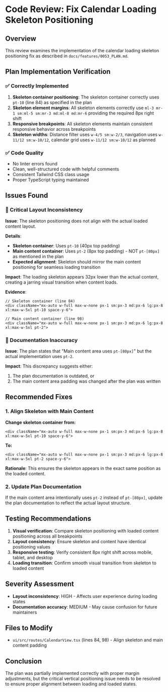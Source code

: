 # Code Review: Fix Calendar Loading Skeleton Positioning

## Overview
This review examines the implementation of the calendar loading skeleton positioning fix as described in `docs/features/0053_PLAN.md`.

## Plan Implementation Verification

### ✅ Correctly Implemented
1. **Skeleton container positioning**: The skeleton container correctly uses `pt-10` (line 84) as specified in the plan
2. **Skeleton element margins**: All skeleton elements correctly use `ml-3 mr-1 sm:ml-5 sm:mr-3 md:ml-8 md:mr-6` providing the required 8px right shift
3. **Responsive breakpoints**: All skeleton elements maintain consistent responsive behavior across breakpoints
4. **Skeleton widths**: Distance filter uses `w-4/5 sm:w-2/3`, navigation uses `w-11/12 sm:w-10/12`, calendar grid uses `w-11/12 sm:w-10/12` as planned

### ✅ Code Quality
- No linter errors found
- Clean, well-structured code with helpful comments
- Consistent Tailwind CSS class usage
- Proper TypeScript typing maintained

## Issues Found

### 🚨 Critical Layout Inconsistency
**Issue**: The skeleton positioning does not align with the actual loaded content layout.

**Details**:
- **Skeleton container**: Uses `pt-10` (40px top padding)
- **Main content container**: Uses `pt-2` (8px top padding) - NOT `pt-[80px]` as mentioned in the plan
- **Expected alignment**: Skeleton should mirror the main content positioning for seamless loading transition

**Impact**: The loading skeleton appears 32px lower than the actual content, creating a jarring visual transition when content loads.

**Evidence**:
```tsx
// Skeleton container (line 84)
<div className="mx-auto w-full max-w-none px-1 sm:px-3 md:px-6 lg:px-8 xl:max-w-5xl pt-10 space-y-6">

// Main content container (line 98)
<div className="mx-auto w-full max-w-none px-1 sm:px-3 md:px-6 lg:px-8 xl:max-w-5xl pt-2">
```

### 📝 Documentation Inaccuracy
**Issue**: The plan states that "Main content area uses `pt-[80px]`" but the actual implementation uses `pt-2`.

**Impact**: This discrepancy suggests either:
1. The plan documentation is outdated, or
2. The main content area padding was changed after the plan was written

## Recommended Fixes

### 1. Align Skeleton with Main Content
**Change skeleton container from:**
```tsx
<div className="mx-auto w-full max-w-none px-1 sm:px-3 md:px-6 lg:px-8 xl:max-w-5xl pt-10 space-y-6">
```

**To:**
```tsx
<div className="mx-auto w-full max-w-none px-1 sm:px-3 md:px-6 lg:px-8 xl:max-w-5xl pt-2 space-y-6">
```

**Rationale**: This ensures the skeleton appears in the exact same position as the loaded content.

### 2. Update Plan Documentation
If the main content area intentionally uses `pt-2` instead of `pt-[80px]`, update the plan documentation to reflect the actual layout structure.

## Testing Recommendations

1. **Visual verification**: Compare skeleton positioning with loaded content positioning across all breakpoints
2. **Layout consistency**: Ensure skeleton and content have identical positioning values
3. **Responsive testing**: Verify consistent 8px right shift across mobile, tablet, and desktop
4. **Loading transition**: Confirm smooth visual transition from skeleton to loaded content

## Severity Assessment
- **Layout inconsistency**: HIGH - Affects user experience during loading states
- **Documentation accuracy**: MEDIUM - May cause confusion for future maintainers

## Files to Modify
- `ui/src/routes/CalendarView.tsx` (lines 84, 98) - Align skeleton and main content padding

## Conclusion
The plan was partially implemented correctly with proper margin adjustments, but the critical vertical positioning issue needs to be resolved to ensure proper alignment between loading and loaded states.
